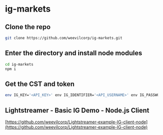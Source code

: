# ig-markets

## Clone the repo
```bash
git clone https://github.com/weevilcorp/ig-markets.git
```
## Enter the directory and install node modules
```bash
cd ig-markets
npm i
```
## Get the CST and token
```bash
env IG_KEY='<API_KEY>' env IG_IDENTIFIER='<API_USERNAME>' env IG_PASSWORD='<API_PASSWORD>' node get-tokens.js
```
## Lightstreamer - Basic IG Demo - Node.js Client
[https://github.com/weevilcorp/Lightstreamer-example-IG-client-node](https://github.com/weevilcorp/Lightstreamer-example-IG-client-node)